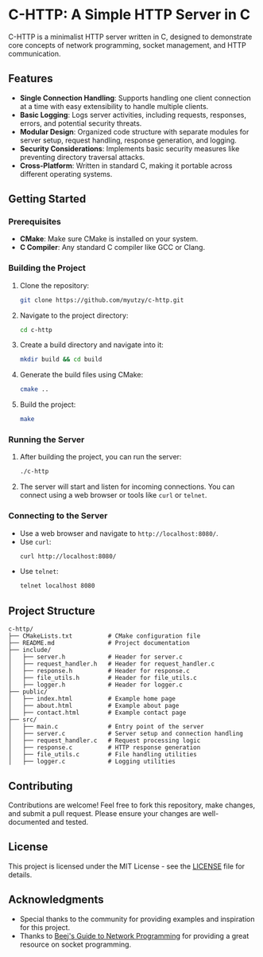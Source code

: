 # C-HTTP: A Simple HTTP Server in C

C-HTTP is a minimalist HTTP server written in C, designed to demonstrate core concepts of network programming, socket management, and HTTP communication.
## Features

- **Single Connection Handling**: Supports handling one client connection at a time with easy extensibility to handle multiple clients.
- **Basic Logging**: Logs server activities, including requests, responses, errors, and potential security threats.
- **Modular Design**: Organized code structure with separate modules for server setup, request handling, response generation, and logging.
- **Security Considerations**: Implements basic security measures like preventing directory traversal attacks.
- **Cross-Platform**: Written in standard C, making it portable across different operating systems.

## Getting Started

### Prerequisites

- **CMake**: Make sure CMake is installed on your system.
- **C Compiler**: Any standard C compiler like GCC or Clang.

### Building the Project

1. Clone the repository:
   ```sh
   git clone https://github.com/myutzy/c-http.git
   ```
2. Navigate to the project directory:
   ```sh
   cd c-http
   ```
3. Create a build directory and navigate into it:
   ```sh
   mkdir build && cd build
   ```
4. Generate the build files using CMake:
   ```sh
   cmake ..
   ```
5. Build the project:
   ```sh
   make
   ```

### Running the Server

1. After building the project, you can run the server:
   ```sh
   ./c-http
   ```
2. The server will start and listen for incoming connections. You can connect using a web browser or tools like `curl` or `telnet`.

### Connecting to the Server

- Use a web browser and navigate to `http://localhost:8080/`.
- Use `curl`:
  ```sh
  curl http://localhost:8080/
  ```
- Use `telnet`:
  ```sh
  telnet localhost 8080
  ```

## Project Structure

```
c-http/
├── CMakeLists.txt          # CMake configuration file
├── README.md               # Project documentation
├── include/
│   ├── server.h            # Header for server.c
│   ├── request_handler.h   # Header for request_handler.c
│   ├── response.h          # Header for response.c
│   ├── file_utils.h        # Header for file_utils.c
│   ├── logger.h            # Header for logger.c
├── public/
│   ├── index.html          # Example home page
│   ├── about.html          # Example about page
│   ├── contact.html        # Example contact page
├── src/
│   ├── main.c              # Entry point of the server
│   ├── server.c            # Server setup and connection handling
│   ├── request_handler.c   # Request processing logic
│   ├── response.c          # HTTP response generation
│   ├── file_utils.c        # File handling utilities
│   ├── logger.c            # Logging utilities
```

## Contributing

Contributions are welcome! Feel free to fork this repository, make changes, and submit a pull request. Please ensure your changes are well-documented and tested.

## License

This project is licensed under the MIT License - see the [LICENSE](LICENSE) file for details.

## Acknowledgments

- Special thanks to the community for providing examples and inspiration for this project.
- Thanks to [Beej's Guide to Network Programming](https://beej.us/guide/bgnet/) for providing a great resource on socket programming.